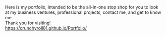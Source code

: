 Here is my portfolio, intended to be the all-in-one stop shop for you to look at my business ventures, professional projects, contact me, and get to know me.<br> Thank you for visiting!<br>
https://crunchyroll01.github.io/Portfolio/
